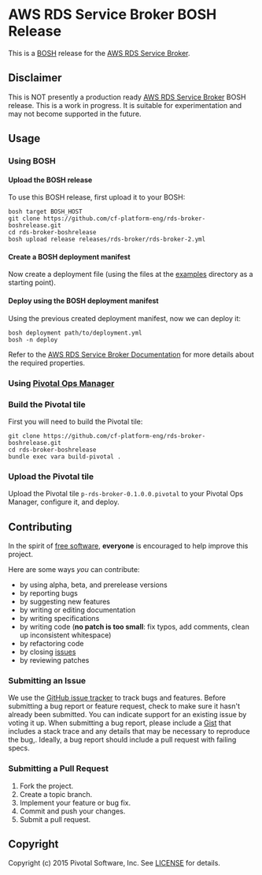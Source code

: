 # AWS RDS Service Broker BOSH Release

This is a [BOSH](http://bosh.io/) release for the [AWS RDS Service Broker](https://github.com/cf-platform-eng/rds-broker).

## Disclaimer

This is NOT presently a production ready [AWS RDS Service Broker](https://github.com/cf-platform-eng/rds-broker) BOSH release. This is a work in progress. It is suitable for experimentation and may not become supported in the future.

## Usage

### Using BOSH

#### Upload the BOSH release

To use this BOSH release, first upload it to your BOSH:

```
bosh target BOSH_HOST
git clone https://github.com/cf-platform-eng/rds-broker-boshrelease.git
cd rds-broker-boshrelease
bosh upload release releases/rds-broker/rds-broker-2.yml
```

#### Create a BOSH deployment manifest

Now create a deployment file (using the files at the [examples](https://github.com/cf-platform-eng/rds-broker-boshrelease/blob/master/examples/) directory as a starting point).

#### Deploy using the BOSH deployment manifest

Using the previous created deployment manifest, now we can deploy it:

```
bosh deployment path/to/deployment.yml
bosh -n deploy
```

Refer to the [AWS RDS Service Broker Documentation](https://github.com/cf-platform-eng/rds-broker/blob/master/CONFIGURATION.md) for more details about the required properties.

### Using [Pivotal Ops Manager](https://network.pivotal.io/products/ops-manager)

### Build the Pivotal tile

First you will need to build the Pivotal tile:

```
git clone https://github.com/cf-platform-eng/rds-broker-boshrelease.git
cd rds-broker-boshrelease
bundle exec vara build-pivotal .
```

### Upload the Pivotal tile

Upload the Pivotal tile `p-rds-broker-0.1.0.0.pivotal` to your Pivotal Ops Manager, configure it, and deploy.

## Contributing

In the spirit of [free software](http://www.fsf.org/licensing/essays/free-sw.html), **everyone** is encouraged to help improve this project.

Here are some ways *you* can contribute:

* by using alpha, beta, and prerelease versions
* by reporting bugs
* by suggesting new features
* by writing or editing documentation
* by writing specifications
* by writing code (**no patch is too small**: fix typos, add comments, clean up inconsistent whitespace)
* by refactoring code
* by closing [issues](https://github.com/cf-platform-eng/rds-broker-boshrelease/issues)
* by reviewing patches

### Submitting an Issue
We use the [GitHub issue tracker](https://github.com/cf-platform-eng/rds-broker-boshrelease/issues) to track bugs and features. Before submitting a bug report or feature request, check to make sure it hasn't already been submitted. You can indicate support for an existing issue by voting it up. When submitting a bug report, please include a
[Gist](http://gist.github.com/) that includes a stack trace and any details that may be necessary to reproduce the bug,. Ideally, a bug report should include a pull request with failing specs.

### Submitting a Pull Request

1. Fork the project.
2. Create a topic branch.
3. Implement your feature or bug fix.
4. Commit and push your changes.
5. Submit a pull request.

## Copyright

Copyright (c) 2015 Pivotal Software, Inc. See [LICENSE](https://github.com/cf-platform-eng/rds-broker-boshrelease/blob/master/LICENSE) for details.

